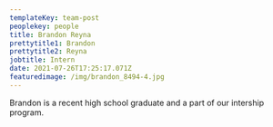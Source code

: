 ```yaml
---
templateKey: team-post
peoplekey: people
title: Brandon Reyna
prettytitle1: Brandon
prettytitle2: Reyna
jobtitle: Intern
date: 2021-07-26T17:25:17.071Z
featuredimage: /img/brandon_8494-4.jpg
---
```

Brandon is a recent high school graduate and a part of our intership program.